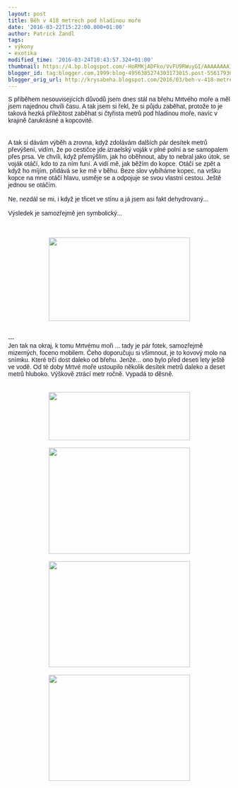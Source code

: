 ```yaml
---
layout: post
title: Běh v 418 metrech pod hladinou moře
date: '2016-03-22T15:22:00.000+01:00'
author: Patrick Zandl
tags:
- výkony
- exotika
modified_time: '2016-03-24T10:43:57.324+01:00'
thumbnail: https://4.bp.blogspot.com/-HoRMKjADFko/VvFU9RWuyGI/AAAAAAAAIOo/zyuPawSyP5Yzq3YRwB8rIRWYxvZjIrsdw/s72-c/Sni%25CC%2581mek%2Bobrazovky%2B2016-03-22%2Bv%25C2%25A015.21.04.png
blogger_id: tag:blogger.com,1999:blog-4956385274303173015.post-556179309691515248
blogger_orig_url: http://krysabeha.blogspot.com/2016/03/beh-v-418-metrech-pod-hladinou-more.html
---
```


<span style="background-color: white; color: #141823; font-family: &quot;helvetica&quot; , &quot;arial&quot; , sans-serif; font-size: 14px;">S příběhem nesouvisejících důvodů jsem dnes stál na břehu Mrtvého moře a měl jsem najednou chvíli času. A tak jsem si řekl, že si půjdu zaběhat, protože to je taková hezká příležitost zaběhat si čtyřista metrů pod hladinou moře, navíc v krajině čarukrásné a kopcovité.&nbsp;</span><br /><span style="background-color: white; color: #141823; font-family: &quot;helvetica&quot; , &quot;arial&quot; , sans-serif; font-size: 14px;"></span><br /><a name='more'></a><br /><span style="background-color: white; color: #141823; font-family: &quot;helvetica&quot; , &quot;arial&quot; , sans-serif; font-size: 14px;">A tak si dávám výběh a zrovna, když zdolávám dalších pár desítek metrů převýšení, vidím, že po cestičce jde izraelský voják v plné polní a se samopalem přes prsa. Ve chvíli, když přemýšlím, jak ho oběhnout, aby to nebral jako útok, se voják otáčí, kdo to za ním funí. A vidí mě, jak běžím do kopce. Otáčí se zpět a když ho míjím, přidává se ke mě v běhu. Beze slov vybíháme kopec, na vršku kopce na mne otáčí hlavu, usměje se a odpojuje se svou vlastní cestou. Ještě jednou se otáčím.&nbsp;</span><br /><span style="background-color: white; color: #141823; font-family: &quot;helvetica&quot; , &quot;arial&quot; , sans-serif; font-size: 14px;"><br /></span><span style="background-color: white; color: #141823; font-family: &quot;helvetica&quot; , &quot;arial&quot; , sans-serif; font-size: 14px;">Ne, nezdál se mi, i když je třicet ve stínu a já jsem asi fakt dehydrovaný...</span><br /><span style="background-color: white; color: #141823; font-family: &quot;helvetica&quot; , &quot;arial&quot; , sans-serif; font-size: 14px;"><br /></span><span style="background-color: white; color: #141823; font-family: &quot;helvetica&quot; , &quot;arial&quot; , sans-serif; font-size: 14px;">Výsledek je samozřejmě jen symbolický...&nbsp;</span><br /><span style="background-color: white; color: #141823; font-family: &quot;helvetica&quot; , &quot;arial&quot; , sans-serif; font-size: 14px;"><br /></span><br /><div class="separator" style="clear: both; text-align: center;"><a href="https://4.bp.blogspot.com/-HoRMKjADFko/VvFU9RWuyGI/AAAAAAAAIOo/zyuPawSyP5Yzq3YRwB8rIRWYxvZjIrsdw/s1600/Sni%25CC%2581mek%2Bobrazovky%2B2016-03-22%2Bv%25C2%25A015.21.04.png" imageanchor="1" style="margin-left: 1em; margin-right: 1em;"><img border="0" height="189" src="https://4.bp.blogspot.com/-HoRMKjADFko/VvFU9RWuyGI/AAAAAAAAIOo/zyuPawSyP5Yzq3YRwB8rIRWYxvZjIrsdw/s320/Sni%25CC%2581mek%2Bobrazovky%2B2016-03-22%2Bv%25C2%25A015.21.04.png" width="320" /></a></div><span style="background-color: white; color: #141823; font-family: &quot;helvetica&quot; , &quot;arial&quot; , sans-serif; font-size: 14px;"><br /></span><span style="background-color: white; color: #141823; font-family: &quot;helvetica&quot; , &quot;arial&quot; , sans-serif; font-size: 14px;"><br /></span><span style="color: #141823; font-family: &quot;helvetica&quot; , &quot;arial&quot; , sans-serif;"><span style="background-color: white; font-size: 14px;">---</span></span><br /><span style="color: #141823; font-family: &quot;helvetica&quot; , &quot;arial&quot; , sans-serif;"><span style="background-color: white; font-size: 14px;">Jen tak na okraj, k tomu Mrtvému moři ... tady je pár fotek, samozřejmě mizerných, foceno mobilem. Čeho doporučuju si všimnout, je to kovový molo na snímku. Které trčí dost daleko od břehu. Jenže... ono bylo před deseti lety ještě ve vodě. Od té doby Mrtvé moře ustoupilo několik desítek metrů daleko a deset metrů hluboko. Výškově ztrácí metr ročně. Vypadá to děsně.&nbsp;</span></span><br /><span style="background-color: white; color: #141823; font-family: &quot;helvetica&quot; , &quot;arial&quot; , sans-serif; font-size: 14px;"><br /></span><br /><div class="separator" style="clear: both; text-align: center;"><a href="https://3.bp.blogspot.com/-HWOns7y7pjk/VvFSb7Tds_I/AAAAAAAAIOU/eCrHsNI5t_w_-qxzKwzne9c5a7_hhZ1dA/s1600/IMG_0123.jpg" imageanchor="1" style="margin-left: 1em; margin-right: 1em;"><img border="0" height="109" src="https://3.bp.blogspot.com/-HWOns7y7pjk/VvFSb7Tds_I/AAAAAAAAIOU/eCrHsNI5t_w_-qxzKwzne9c5a7_hhZ1dA/s320/IMG_0123.jpg" width="320" /></a></div><br /><div class="separator" style="clear: both; text-align: center;"><a href="https://3.bp.blogspot.com/-vue8z52aOxs/VvFSbngecuI/AAAAAAAAIOY/_0vt1pplXBc_N9E8WNSNJgKyDjvheGMmw/s1600/IMG_0124.jpg" imageanchor="1" style="margin-left: 1em; margin-right: 1em;"><img border="0" height="240" src="https://3.bp.blogspot.com/-vue8z52aOxs/VvFSbngecuI/AAAAAAAAIOY/_0vt1pplXBc_N9E8WNSNJgKyDjvheGMmw/s320/IMG_0124.jpg" width="320" /></a></div><br /><div class="separator" style="clear: both; text-align: center;"><a href="https://1.bp.blogspot.com/-FXxjmYxiQ7k/VvFSbuolugI/AAAAAAAAIOQ/sfI4nIZOK8o3BuPPEkX5NtLtmHbe6YDSQ/s1600/IMG_0140.jpg" imageanchor="1" style="margin-left: 1em; margin-right: 1em;"><img border="0" height="240" src="https://1.bp.blogspot.com/-FXxjmYxiQ7k/VvFSbuolugI/AAAAAAAAIOQ/sfI4nIZOK8o3BuPPEkX5NtLtmHbe6YDSQ/s320/IMG_0140.jpg" width="320" /></a></div><br /><div class="separator" style="clear: both; text-align: center;"><a href="https://4.bp.blogspot.com/-fNf7WqIuhDI/VvFScdiRZQI/AAAAAAAAIOc/3uM3v1kqqCYvLt1u4iVS93Im4QUFLYKew/s1600/IMG_0148.jpg" imageanchor="1" style="margin-left: 1em; margin-right: 1em;"><img border="0" height="240" src="https://4.bp.blogspot.com/-fNf7WqIuhDI/VvFScdiRZQI/AAAAAAAAIOc/3uM3v1kqqCYvLt1u4iVS93Im4QUFLYKew/s320/IMG_0148.jpg" width="320" /></a></div><span style="background-color: white; color: #141823; font-family: &quot;helvetica&quot; , &quot;arial&quot; , sans-serif; font-size: 14px;"><br /></span>